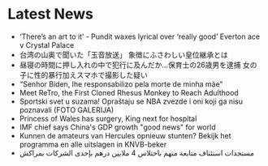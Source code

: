 # Latest News
-  ‘There’s an art to it’ - Pundit waxes lyrical over ‘really good’ Everton ace v Crystal Palace
-  台湾の山奥で聞いた「玉音放送」 象徴にふさわしい皇位継承とは
-  昼寝の時間に押し入れの中で犯行に及んだか…保育士の26歳男を逮捕 女の子に性的暴行加えスマホで撮影した疑い
-  “Senhor Biden, lhe responsabilizo pela morte de minha mãe”
-  Meet ReTro, the First Cloned Rhesus Monkey to Reach Adulthood
-  Sportski svet u suzama! Opraštaju se NBA zvezde i oni koji ga nisu poznavali (FOTO GALERIJA)
-  Princess of Wales has surgery, King next for hospital
-  IMF chief says China's GDP growth "good news" for world
-  Kunnen de amateurs van Hercules opnieuw stunten? Bekijk het programma en alle uitslagen in KNVB-beker
-  مستجدات استئناف متابعة متهم باختلاس 4 ملايين درهم بإحدى الشركات بمراكش
